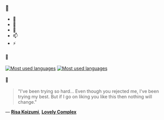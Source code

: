 ### 👋

- 🔭
- 🌱
- 💬
- 📫
- ⚡

#### 🧏

[![Most used languages](https://github-readme-stats-aynah.vercel.app/api/top-langs/?username=aynh&theme=solarized-dark&langs_count=6&layout=compact&hide_title=true)](https://github.com/anuraghazra/github-readme-stats#gh-dark-mode-only)
[![Most used languages](https://github-readme-stats-aynah.vercel.app/api/top-langs/?username=aynh&theme=solarized-light&langs_count=6&layout=compact&hide_title=true)](https://github.com/anuraghazra/github-readme-stats#gh-light-mode-only)

#### 💬

> "I've been trying so hard... Even though you rejected me, I've been trying my best. But if I go on liking you like this then nothing will change."

&mdash; [**Risa Koizumi**](https://myanimelist.net/character.php?q=Risa%20Koizumi&cat=character), [**Lovely Complex**](https://myanimelist.net/search/all?q=Lovely%20Complex&cat=all)
